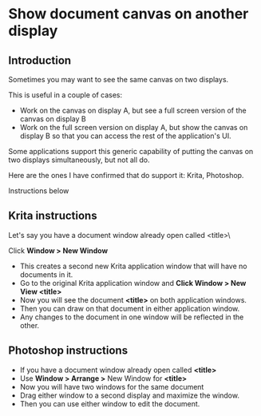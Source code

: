 # Show document canvas on another display

## Introduction

Sometimes you may want to see the same canvas on two displays.

This is useful in a couple of cases:

* Work on the canvas on display A, but see a full screen version of the canvas on display B
* &#x20;Work on the full screen version on display A, but show the canvas on display B so that you can access the rest of the application's UI.

Some applications support this generic capability of putting the canvas on two displays simultaneously, but not all do.

Here are the ones I have confirmed that do support it: Krita, Photoshop.

Instructions below

## Krita instructions

Let's say you have a document window already open called \<title>\


Click **Window > New Window**&#x20;

* This creates a second new Krita application window that will have no documents in it.&#x20;
* Go to the original Krita application window and **Click Window > New View \<title>**
* Now you will see the document **\<title>** on both application windows.&#x20;
* Then you can draw on that document in either application window.
* Any changes to the document in one window will be reflected in the other.

## Photoshop instructions

* If you have a document window already open called **\<title>**
* Use **Window > Arrange >** New Window for **\<title>**
* Now you will have two windows for the same document&#x20;
* Drag either window to a second display and maximize the window.&#x20;
* Then you can use either window to edit the document.



